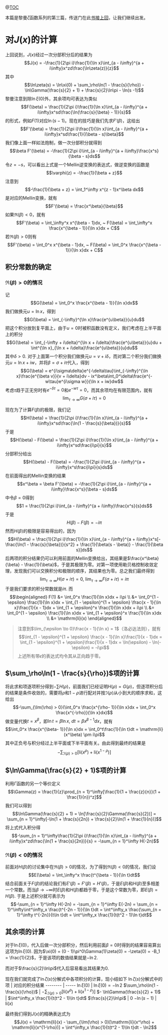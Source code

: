 @[TOC](黎曼的zeta函数)

本篇是黎曼$\zeta$函数系列的第三篇，传送门在此[书接上回](?article=riemann_zeta_function_1)，让我们继续出发。

# 对$J(x)$的计算
上回说到，$J(x)$经过一次分部积分后的结果为
$$J(x) = -\frac{1}{2\pi i}\frac{1}{\ln x}\int_{a - i\infty}^{a + i\infty}x^zd\frac{\ln\zeta(z)}{z}$$
其中
$$\ln\zeta(s) = \ln\xi(0) + \sum_\rho\ln(1 - \frac{s}{\rho}) - \ln\Gamma(\frac{s}{2} + 1) + \frac{s}{2}\ln\pi - \ln(s -1)$$
黎曼注意到除$\ln\xi(0)$外，其余项均可表达为类似
$$F(\beta) = \frac{1}{2\pi i}\frac{1}{\ln x}\int_{a - i\infty}^{a + i\infty}x^sd\frac{\ln(\frac{s}{\beta} - 1)}{s}$$
的形式，例如$F(1)$对应$\ln(s - 1)$。现在的技巧是我们先求$F'(\beta)$，这给出
$$F'(\beta) = \frac{1}{2\pi i}\frac{1}{\ln x}\int_{a - i\infty}^{a + i\infty}x^sd\frac{1}{(\beta - s)\beta}$$
我们像上面一样如法炮制，做一次分部积分就得到
$$\beta F'(\beta) = -\frac{1}{2\pi i}\int_{a - i\infty}^{a + i\infty}\frac{x^s}{\beta - s}ds$$
令$z = -s$，可以看出上式是一个Mellin逆变换的表达式，做逆变换的函数是
$$\varphi(z) = -\frac{1}{\beta + z}$$
注意到
$$-\frac{1}{\beta + z} = \int_1^\infty x^{z - 1}x^\beta dx$$
是对应的Mellin变换，就有
$$F'(\beta) = \frac{x^\beta}{\beta}$$
如果$\Re(\beta) < 0$，就有
$$F'(\beta) = \int_\infty^x x^{\beta - 1}dx, ~ F(\beta) = \int_\infty^x \frac{x^{\beta - 1}}{\ln x}dx + C$$
若$\Re(\beta) > 0$则有
$$F'(\beta) = \int_0^x x^{\beta - 1}dx, ~ F(\beta) = \int_0^x \frac{x^{\beta - 1}}{\ln x}dx + C$$
## 积分常数的确定
### $\Re(\beta) > 0$的情况
记
$$G(\beta) = \int_0^x \frac{x^{\beta - 1}}{\ln x}dx$$
我们做换元$u = \ln x$，得到
$$G(\beta) = \int_{-\infty}^{\ln x}\frac{e^{u\beta}}{u}du$$
把这个积分放到复平面上，由于$u = 0$时被积函数没有定义，我们考虑在上半平面上的积分
$$G(\beta) = \int_{-\infty + i\delta}^{\ln x + i\delta}\frac{e^{u\beta}}{u}du + \int^{\ln x}_{\ln x + i\delta}\frac{e^{u\beta}}{u}du$$
其中$\delta > 0$. 对于上面第一个积分我们做换元$u = v + i\delta$，而对第二个积分我们做换元$u = \ln x + iw$，并将$\beta = \sigma + i\tau$代入，得到
$$G(\beta) = e^{i\sigma\delta}e^{-\delta\tau}\int_{-\infty}^{\ln x}\frac{e^{\beta v}}{v + i\delta}dv - ix^\beta\int_0^\delta\frac{e^{-w\tau}e^{i\sigma w}}{\ln x + iw}dw$$
考虑$\tau$趋于正无穷时有$e^{-\delta\tau} = 0$和$e^{-w\tau} = 0$，而其余项均在有限范围内，就有
$$\lim_{\tau \to \infty}G(\sigma + i\tau) = 0$$

现在为了计算$F(\beta)$的极限，我们记
$$H(\beta) = \frac{1}{2\pi i}\frac{1}{\ln x}\int_{a - i\infty}^{a + i\infty}x^sd\frac{\ln(1 - \frac{s}{\beta})}{s}$$
于是
$$H(\beta) - F(\beta) = \frac{1}{2\pi i}\frac{1}{\ln x}\int_{a - i\infty}^{a + i\infty}x^sd\frac{i\pi}{s}$$
分部积分给出
$$H(\beta) - F(\beta) = -\frac{1}{2\pi i}\int_{a - i\infty}^{a + i\infty}x^s\frac{i\pi}{s}ds$$
在前面得出的Mellin变换的结果
$$x^\beta = \beta F'(\beta) = -\frac{1}{2\pi i}\int_{a - i\infty}^{a + i\infty}\frac{x^s}{\beta - s}ds$$
中令$\beta = 0$得到
$$1 = \frac{1}{2\pi i}\int_{a - i\infty}^{a + i\infty}\frac{x^s}{s}ds$$
于是
$$H(\beta) - F(\beta) = -i\pi$$
然而$H(\beta)$的极限是容易得出的，因为
$$H(\beta) = \frac{1}{2\pi i}\frac{1}{\ln x}\int_{a - i\infty}^{a + i\infty}x^s[-\frac{\ln(1 - \frac{s}{\beta})}{s^2} + \frac{1}{\beta(s - \beta)} - \frac{1}{\beta s}]ds$$
后两项的积分结果仍可以利用前面的Mellin变换给出，其结果是$\frac{x^\beta}{\beta} - \frac{1}{\beta}$，于是其极限为零。对第一项使用勒贝格控制收敛定理，发现我们可以交换积分和极限的顺序，其结果也为零。总之我们最终得到
$$\lim_{\tau \to \infty}H(\sigma + i\tau) = 0, ~ \lim_{\tau \to \infty}F(\sigma + i\tau) = i\pi$$
于是我们要求的积分常数就是$i\pi$. 而
$$\begin{aligned}
F(1) &= \int_0^x \frac{1}{\ln x}dx + i\pi \\
&= \int_0^{1 - \epsilon} \frac{1}{\ln x}dx + \int_{1 - \epsilon}^{1 + \epsilon} \frac{x - 1}{\ln x}\frac{1}{x - 1}dx + \int_{1 + \epsilon}^x \frac{1}{\ln x}dx + i\pi \\
&= \int_0^{1 - \epsilon} \frac{1}{\ln x}dx + \int_{1 + \epsilon}^x \frac{1}{\ln x}dx \\
&= \mathrm{li}(x)
\end{aligned}$$
> 注意到$\lim_{\epsilon \to 0}\frac{x - 1}{\ln x} = 1$（洛必达法则），就有
> $$\int_{1 - \epsilon}^{1 + \epsilon} \frac{x - 1}{\ln x}\frac{1}{x - 1}dx = \int_{1 - \epsilon}^{1 + \epsilon}\frac{1}{x - 1}dx = \ln(\epsilon) - \ln(-\epsilon) = -i\pi$$
> 上述所有带$\epsilon$的表达式均令其从正向趋于零。

## $\sum_\rho\ln(1 - \frac{s}{\rho})$项的计算
将此求和项逐项积分得到$-\sum H(\rho)$，前面我们已经证明$H(\rho) = G(\rho)$，但逐项积分后的结果是条件收敛的，需要将$\rho$和$1 - \rho$进行配对并按$\Im(\rho)$从小到大的顺序求和，这给出
$$-\sum_{\Im(\rho) > 0}(\int_0^x \frac{x^{\rho- 1}}{\ln x}dx + \int_0^x \frac{x^{-\rho}}{\ln x}dx)$$
做变量代换$t = x^\beta$，即$\ln t = \beta\ln x, ~ dt = \beta x^{\beta- 1}dx$，就有
$$\int_0^x \frac{x^{\beta- 1}}{\ln x}dx = \int_0^t\frac{1}{\ln t}dt = \mathrm{li}(x^\beta) \pm i\pi$$
其中正负号与积分经过上半平面或下半平面有关。由此得到最终的结果是
$$-\sum_{\Im(\rho) > 0}[\mathrm{li}(x^\rho) + \mathrm{li}(x^{1-\rho})]$$

## $\ln\Gamma(\frac{s}{2} + 1)$项的计算
利用$\Gamma$函数的另一个等价定义
$$\Gamma(z) = \frac{1}{z}\prod_{n = 1}^\infty[\frac{1}{1 + \frac{z}{n}}(1 + \frac{1}{n})^z]$$
我们可以得到
$$\ln\Gamma(\frac{s}{2} + 1) = \ln[\frac{s}{2}\Gamma(\frac{s}{2})] = \sum_{n = 1}^\infty[-\ln(1 + \frac{s}{2n}) + \frac{s}{2}\ln(1 + \frac{1}{n})]$$
将上式代入积分得
$$-\sum_{n = 1}^\infty\frac{1}{2\pi i}\frac{1}{\ln x}\int_{a - i\infty}^{a + i\infty}x^zd\frac{\ln(1 + \frac{s}{2n})}{s} = -\sum_{n = 1}^\infty H(-2n)$$
### $\Re(\beta) < 0$的情况
前面对$H(\beta)$的讨论集中在$\Re(\beta) > 0$的情况，为了得到$\Re(\beta) < 0$的情况，我们设
$$E(\beta) = \int_\infty^x \frac{t^{\beta - 1}}{\ln t}dt$$
结合前面关于$F(\beta)$的结论我们有$E'(\beta) = F'(\beta) = H'(\beta)$，于是$E(\beta)$和$H(\beta)$至多相差一个常数。而当$\beta \to -\infty$时$E(\beta)$和$H(\beta)$都趋于零，于是这个常数为零，即$E(\beta) = H(\beta)$. 于是上述积分就可表示为
$$-\sum_{n = 1}^\infty H(-2n) = -\sum_{n = 1}^\infty E(-2n) = \sum_{n = 1}^\infty\int^\infty_x \frac{t^{-2n - 1}}{\ln t}dt = \int^\infty_x \frac{\sum_{n = 1}^\infty t^{-2n}}{t\ln t}dt = \int^\infty_x \frac{1}{t(t^2 - 1)\ln t}dt$$

## 其余项的计算
对于$\ln\xi(0)$，代入后做一次分部积分，然后利用前面$\beta = 0$时得到的结果容易算出这项为$\ln\xi(0)$. 因为$\xi(0) = (0 - 1)\pi^0\Gamma(1)\zeta(0) = -\zeta(0) = -B_1 = \frac{1}{2}$，于是该项的数值结果就是$-\ln2$.

而对于$\frac{s}{2}\ln\pi$代入后容易看出其结果为0.

现在我们就完成了$\ln\zeta(s)$分解式中各项积分的计算，现小结如下
$\ln\zeta(s)$分解式中的项     |  对应的积分结果
-------- | -----
$\ln\xi(0)$  | $\ln\xi(0) = -\ln2$
$\sum_\rho\ln(1 - \frac{s}{\rho})$  | $-\sum_{\Im(\rho) > 0}[\mathrm{li}(x^\rho) + \mathrm{li}(x^{1-\rho})]$
$- \ln\Gamma(\frac{s}{2} + 1)$  | $\int^\infty_x \frac{1}{t(t^2 - 1)\ln t}dt$
$\frac{s}{2}\ln\pi$ | $0$
$- \ln(s -1)$ | $\mathrm{li}(x)$

最终我们得到$J(x)$的精确表达式为
$$J(x) = \mathrm{li}(x) - \sum_{\Im(\rho) > 0}[\mathrm{li}(x^\rho) + \mathrm{li}(x^{1-\rho})] + \int^\infty_x \frac{1}{t(t^2 - 1)\ln t}dt - \ln2$$
